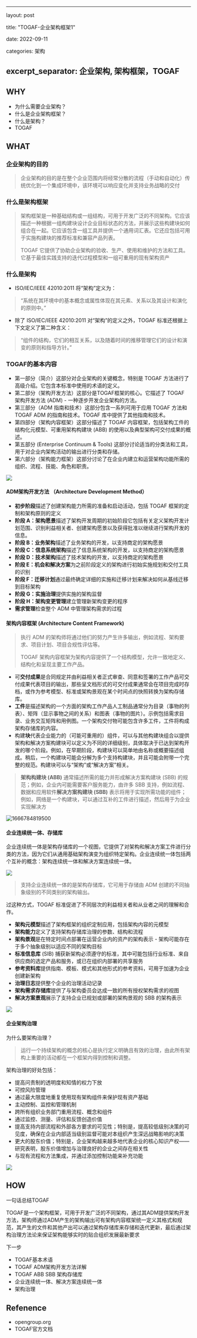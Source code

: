 
---
layout: post

title:  "TOGAF-企业架构框架1"

date:   2022-09-11

categories: 架构

excerpt_separator: 企业架构, 架构框架，TOGAF
---
## WHY

* 为什么需要企业架构？
* 什么是企业架构框架？
* 什么是架构？
* TOGAF

## WHAT

### 企业架构的目的

> 企业架构的目的是在整个企业范围内将经常分散的流程（手动和自动化）传统优化到一个集成环境中，该环境可以响应变化并支持业务战略的交付

### 什么是架构框架

> 架构框架是一种基础结构或一组结构，可用于开发广泛的不同架构。它应该描述一种根据一组构建块设计企业目标状态的方法，并展示这些构建块如何组合在一起。它应该包含一组工具并提供一个通用词汇表。它还应包括可用于实施构建块的推荐标准和兼容产品列表。
>
> TOGAF 它提供了协助企业架构的验收、生产、使用和维护的方法和工具。它基于最佳实践支持的迭代过程模型和一组可重用的现有架构资产

### 什么是架构

* ISO/IEC/IEEE 42010:2011 将“架构”定义为：

> “系统在其环境中的基本概念或属性体现在其元素、关系以及其设计和演化的原则中。”

* 除了 ISO/IEC/IEEE 42010:2011 对“架构”的定义之外，TOGAF 标准还根据上下文定义了第二种含义：

> “组件的结构，它们的相互关系，以及随着时间的推移管理它们的设计和演变的原则和指导方针。”

### TOGAF的基本内容

* 第一部分（简介）这部分对企业架构的关键概念，特别是 TOGAF 方法进行了高级介绍。它包含本标准中使用的术语的定义。
* 第二部分（架构开发方法）这部分是TOGAF框架的核心。它描述了 TOGAF 架构开发方法 (ADM) - 一种逐步开发企业架构的方法。
* 第三部分（ADM 指南和技术）这部分包含一系列可用于应用 TOGAF 方法和 TOGAF ADM 的指南和技术。TOGAF 库中提供了其他指南和技术。
* 第四部分（架构内容框架）这部分描述了 TOGAF 内容框架，包括架构工件的结构化元模型、可重用架构构建块 (ABB) 的使用以及典型架构可交付成果的概述。
* 第五部分  (Enterprise Continuum & Tools) 这部分讨论适当的分类法和工具，用于对企业内架构活动的输出进行分类和存储。
* 第六部分（架构能力框架）这部分讨论了在企业内建立和运营架构功能所需的组织、流程、技能、角色和职责。

![](https://pubs.opengroup.org/architecture/togaf9-doc/m/Figures/01_structure.png)


#### ADM架构开发方法 （Architecture Development Method）

* **初步阶段**描述了创建架构能力所需的准备和启动活动，包括 TOGAF 框架的定制和架构原则的定义
* **阶段 A：架构愿景**描述了架构开发周期的初始阶段它包括有关定义架构开发计划范围、识别利益相关者、创建架构愿景以及获得批准以继续进行架构开发的信息。
* **阶段 B：业务架构**描述了业务架构的开发，以支持商定的架构愿景
* **阶段 C：信息系统架构**描述了信息系统架构的开发，以支持商定的架构愿景
* **阶段 D：技术架构**描述了技术架构的开发，以支持商定的架构愿景
* **阶段 E：机会和解决方案**为之前阶段定义的架构进行初始实施规划和交付工具的识别
* **阶段 F：迁移计划**通过最终确定详细的实施和迁移计划来解决如何从基线迁移到目标架构
* **阶段 G：实施治理**提供实施的架构监督
* **阶段 H：架构变更管理**建立管理新架构变更的程序
* **需求管理**检查整个 ADM 中管理架构需求的过程

#### 架构内容框架 (Architecture Content Framework)

> 执行 ADM 的架构师将通过他们的努力产生许多输出，例如流程、架构要求、项目计划、项目合规性评估等。
>
> TOGAF 架构内容框架为架构内容提供了一个结构模型，允许一致地定义、结构化和呈现主要工作产品。

* 可**交付成果**是合同规定并由利益相关者正式审查、同意和签署的工作产品可交付成果代表项目的输出，那些呈文档形式的可交付成果通常会在项目完成时存档，或作为参考模型、标准或架构景观在某个时间点的快照转换为架构存储库。
* **工件**是描述架构的一个方面的架构工作产品人工制品通常分为目录（事物的列表）、矩阵（显示事物之间的关系）和图表（事物的图片）。示例包括需求目录、业务交互矩阵和用例图。一个架构交付物可能包含许多工件，工件将构成架构存储库的内容。
* 构建**块**代表企业能力的（可能可重用的）组件，可以与其他构建块组合以提供架构和解决方案构建块可以定义为不同的详细级别，具体取决于已达到架构开发的哪个阶段。例如，在早期阶段，构建块可以简单地由名称或概要描述组成。稍后，一个构建块可能会分解为多个支持构建块，并且可能会附带一个完整的规范。构建块可以与“架构”或“解决方案”相关。

> **架构构建块 (ABB)** 通常描述所需的能力并形成解决方案构建块 (SBB) 的规范；例如，企业内可能需要客户服务能力，由许多 SBB 支持，例如流程、数据和应用软件**解决方案构建块 (SBB)** 表示将用于实现所需功能的组件；例如，网络是一个构建块，可以通过互补的工件进行描述，然后用于为企业实现解决方

![1666784819500](image/2022-10-26-TOGAF企业架构框架1/1666784819500.png)


#### 企业连续统一体、存储库

企业连续统一体是架构存储库的一个视图，它提供了对架构和解决方案工件进行分类的方法，因为它们从通用基础架构演变为组织特定架构。企业连续统一体包括两个互补的概念：架构连续统一体和解决方案连续统一体。

![](https://pubs.opengroup.org/architecture/togaf9-doc/m/Figures/39_entcon_oview.png)



> 支持企业连续统一体的是架构存储库，它可用于存储由 ADM 创建的不同抽象级别的不同类别的架构输出。

过这种方式，TOGAF 标准促进了不同层次的利益相关者和从业者之间的理解和合作。

* **架构元模型**描述了架构框架的组织定制应用，包括架构内容的元模型
* **架构能力**定义了支持架构存储库治理的参数、结构和流程
* **架构景观**是在特定时间点部署在运营企业内的资产的架构表示 - 架构可能存在于多个抽象级别以适应不同的架构目标
* **标准信息库** (SIB) 捕获新架构必须遵守的标准，其中可能包括行业标准、来自供应商的选定产品和服务，或已在组织内部署的共享服务
* **参考资料库**提供指南、模板、模式和其他形式的参考资料，可用于加速为企业创建新架构
* **治理日志**提供整个企业的治理活动记录
* **架构需求存储库**提供了与架构委员会达成一致的所有授权架构需求的视图
* **解决方案景观**展示了支持企业已规划或部署的架构景观的 SBB 的架构表示

![](https://pubs.opengroup.org/architecture/togaf9-doc/m/Figures/02_concepts3.png)



#### 企业架构治理

为什么要架构治理？

> 运行一个持续架构的概念的核心是执行定义明确且有效的治理，由此所有架构上重要的活动都在一个框架内得到控制和调整。

架构治理的好处包括：

* 提高问责制的透明度和知情的权力下放
* 可控风险管理
* 通过最大限度地重复使用现有架构组件来保护现有资产基础
* 主动控制、监控和管理机制
* 跨所有组织业务部门重用流程、概念和组件
* 通过监控、测量、评估和反馈创造价值
* 提高支持内部流程和外部各方要求的可见性；特别是，提高较低级别决策的可见度，确保在企业内部适当级别监督可能对本组织产生深远战略影响的决策
* 更大的股东价值；特别是，企业架构越来越多地代表企业的核心知识产权——研究表明，股东价值增加与治理良好的企业之间存在相关性
* 与现有流程和方法集成，并通过添加控制功能来补充功能

![](https://pubs.opengroup.org/architecture/togaf9-doc/m/Figures/02_concepts4.png)


## HOW

一句话总结TOGAF

TOGAF是一个架构框架，可用于开发广泛的不同架构，通过其ADM提供架构开发方法，架构师通过ADM产生的架构输出可有架构内容框架统一定义其格式和规范，其产生的文件和其他产出可以通过架构存储库来存储和迭代更新，最后通过架构治理方法论来保证架构能够实时的贴合组织发展最新要求

下一步

* TOGAF基本术语
* TOGAF ADM架构开发方法详解
* TOGAF ABB SBB 架构存储库
* 企业连续统一体、解决方案连续统一体
* 架构治理


## Refenence

* opengroup.org
* TOGAF官方文档
